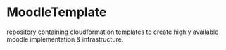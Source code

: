 # MoodleTemplate
repository containing cloudformation templates to create highly available moodle implementation & infrastructure.
